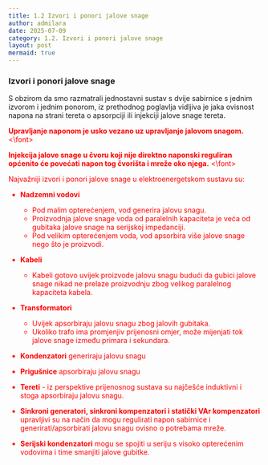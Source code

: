 ```yaml
---
title: 1.2 Izvori i ponori jalove snage
author: admilara
date: 2025-07-09
category: 1.2. Izvori i ponori jalove snage
layout: post
mermaid: true
---
```


### Izvori i ponori jalove snage

S obzirom da smo razmatrali jednostavni sustav s dvije sabirnice s jednim izvorom i jednim ponorom, iz prethodnog
poglavlja vidljiva je jaka ovisnost napona na strani tereta o apsorpciji ili injekciji jalove snage tereta.

<font color="red"> **Upravljanje naponom je usko vezano uz upravljanje jalovom snagom.** <\font>

<font color="red"> **Injekcija jalove snage u čvoru koji nije direktno naponski reguliran općenito će povećati napon tog čvorišta i mreže oko njega.** <\font>


Najvažniji izvori i ponori jalove snage u elektroenergetskom sustavu su:
- **Nadzemni vodovi** 
    - Pod malim opterećenjem, vod generira jalovu snagu.
    - Proizvodnja jalove snage voda od paralelnih kapaciteta je veća od gubitaka jalove snage na serijskoj impedanciji.
    - Pod velikim opterećenjem voda, vod apsorbira više jalove snage nego što je proizvodi.
    
- **Kabeli**
    - Kabeli gotovo uvijek proizvode jalovu snagu budući da gubici jalove snage nikad ne prelaze proizvodnju zbog velikog
    paralelnog kapaciteta kabela.

- **Transformatori** 
    - Uvijek apsorbiraju jalovu snagu zbog jalovih gubitaka.
    - Ukoliko trafo ima promjenjiv prijenosni omjer, može mijenjati tok jalove snage između primara i sekundara.

- **Kondenzatori** generiraju jalovu snagu

- **Prigušnice** apsorbiraju jalovu snagu

- **Tereti** - iz perspektive prijenosnog sustava su najčešće induktivni i stoga apsorbiraju jalovu snagu.

- **Sinkroni generatori, sinkroni kompenzatori i statički VAr kompenzatori** upravljivi su na način da mogu
regulirati napon sabirnice i generirati/apsorbirati jalovu snagu ovisno o potrebama mreže.

- **Serijski kondenzatori** mogu se spojiti u seriju s visoko opterećenim vodovima i time smanjiti jalove gubitke.


